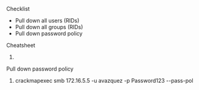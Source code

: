 Checklist

<ul>
  <li>Pull down all users (RIDs)</li>
  <li>Pull down all groups (RIDs)</li>
  <li>Pull down password policy</li>
</ul>

Cheatsheet

<ol>
  <li></li>
</ol>

Pull down password policy

<ol>
  <li>crackmapexec smb 172.16.5.5 -u avazquez -p Password123 --pass-pol</li>
</ol>
